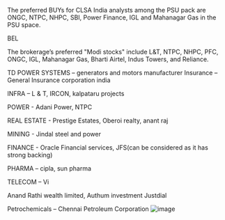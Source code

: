 The preferred BUYs for CLSA India analysts among the PSU pack are ONGC, NTPC, NHPC, SBI, Power Finance, IGL and Mahanagar Gas in the PSU space.

BEL

The brokerage’s preferred "Modi stocks" include L&T, NTPC, NHPC, PFC, ONGC, IGL, Mahanagar Gas, Bharti Airtel, Indus Towers, and Reliance.

TD POWER SYSTEMS – generators and motors manufacturer
Insurance – General Insurance corporation india


INFRA – L & T, IRCON, kalpataru projects

POWER - Adani Power, NTPC

REAL ESTATE - Prestige Estates, Oberoi realty, anant raj

MINING - Jindal steel and power

FINANCE - Oracle Financial services, JFS(can be considered as it has strong backing)

PHARMA – cipla, sun pharma

TELECOM – Vi

Anand Rathi wealth limited, Authum investment
Justdial

Petrochemicals – Chennai Petroleum Corporation
![image](https://github.com/manasa321/BigData/assets/56963182/f430145d-5cfa-4804-9b66-ddc34a726fa0)
